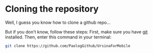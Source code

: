 # Cloning the repository
Well, I guess you know how to clone a github repo...

But if you don't know, follow these steps:
First, make sure you have [git](https://git-scm.com/downloads) installed. 
Then, enter this command in your terminal: 
```bash
git clone https://github.com/PaologGithub/UrsinaForMobile
```